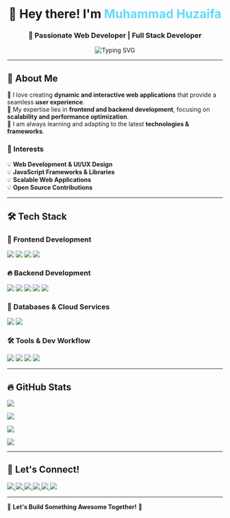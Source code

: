 <h1 align="center">👋 Hey there! I'm <span style="color:#61dafb">Muhammad Huzaifa</span></h1>
<h3 align="center">🚀 Passionate Web Developer | Full Stack Developer</h3>

<p align="center">
  <img src="https://readme-typing-svg.demolab.com?font=Fira+Code&size=22&pause=1000&color=61DAFB&center=true&vCenter=true&width=600&lines=Passionate+Web+Developer;MERN+Stack+Enthusiast;Building+Innovative+Solutions;Transforming+Ideas+Into+Reality" alt="Typing SVG" />
</p>

---
## 🚀 About Me
🔹 I love creating **dynamic and interactive web applications** that provide a seamless **user experience**.  
🔹 My expertise lies in **frontend and backend development**, focusing on **scalability and performance optimization**.  
🔹 I am always learning and adapting to the latest **technologies & frameworks**.  

### 🌟 Interests
💡 **Web Development & UI/UX Design**  
💡 **JavaScript Frameworks & Libraries**  
💡 **Scalable Web Applications**  
💡 **Open Source Contributions**  

---

## 🛠️ Tech Stack  

### 🚀 Frontend Development  
<p>
  <img src="https://img.shields.io/badge/React-61DAFB?style=for-the-badge&logo=react&logoColor=black" />
  <img src="https://img.shields.io/badge/JavaScript-F7DF1E?style=for-the-badge&logo=javascript&logoColor=black" />
  <img src="https://img.shields.io/badge/TailwindCSS-06B6D4?style=for-the-badge&logo=tailwindcss&logoColor=white" />
  <img src="https://img.shields.io/badge/Bootstrap-7952B3?style=for-the-badge&logo=bootstrap&logoColor=white" />
</p>

### 🔥 Backend Development  
<p>
  <img src="https://img.shields.io/badge/Node.js-339933?style=for-the-badge&logo=nodedotjs&logoColor=white" />
  <img src="https://img.shields.io/badge/Express.js-000000?style=for-the-badge&logo=express&logoColor=white" />
  <img src="https://img.shields.io/badge/REST%20API-FF6F00?style=for-the-badge&logo=fastapi&logoColor=white" />
  <img src="https://img.shields.io/badge/JWT-000000?style=for-the-badge&logo=jsonwebtokens&logoColor=white" />
  <img src="https://img.shields.io/badge/Firebase-FFCA28?style=for-the-badge&logo=firebase&logoColor=black" />
</p>

### 📡 Databases & Cloud Services  
<p>
  <img src="https://img.shields.io/badge/MongoDB-47A248?style=for-the-badge&logo=mongodb&logoColor=white" />
  <img src="https://img.shields.io/badge/Firebase-FFCA28?style=for-the-badge&logo=firebase&logoColor=black" />
</p>

### 🛠️ Tools & Dev Workflow  
<p>
  <img src="https://img.shields.io/badge/GitHub-181717?style=for-the-badge&logo=github&logoColor=white" />
  <img src="https://img.shields.io/badge/Postman-FF6C37?style=for-the-badge&logo=postman&logoColor=white" />
  <img src="https://img.shields.io/badge/VS%20Code-007ACC?style=for-the-badge&logo=visualstudiocode&logoColor=white" />
  <img src="https://img.shields.io/badge/Vercel-000000?style=for-the-badge&logo=vercel&logoColor=white" />
</p>

---

## 🔥 GitHub Stats  

<p>
  <img src="https://streak-stats.demolab.com/?user=Huzaifa-io&theme=react&hide_border=true" />
</p>

<p>
  <img src="https://github-readme-stats.vercel.app/api?username=Huzaifa-io&show_icons=true&theme=react&hide_border=true" />
</p>

<p>
  <img src="https://github-readme-stats.vercel.app/api/top-langs/?username=Huzaifa-io&layout=compact&theme=react&hide_border=true" />
</p>

<p>
  <img src="https://github-readme-activity-graph.vercel.app/graph?username=Huzaifa-io&theme=react-dark&hide_border=true" />
</p>

---

## 📢 Let's Connect!  
<p>
  <a href="mailto:huzaifa.pro.dev@gmail.com">
    <img src="https://img.shields.io/badge/Email-D14836?style=for-the-badge&logo=gmail&logoColor=white" />
  </a>
  <a href="https://www.linkedin.com/in/huzaifa--dev/">
    <img src="https://img.shields.io/badge/LinkedIn-0A66C2?style=for-the-badge&logo=linkedin&logoColor=white" />
  </a>
  <a href="https://github.com/Huzaifa-io">
    <img src="https://img.shields.io/badge/GitHub-181717?style=for-the-badge&logo=github&logoColor=white" />
  </a>
  <a href="https://huzaifa-devhub.vercel.app">
    <img src="https://img.shields.io/badge/Portfolio-000000?style=for-the-badge&logo=vercel&logoColor=white" />
  </a>
   <a href="https://www.upwork.com/freelancers/~0199bc7f086a7f293f">
    <img src="https://img.shields.io/badge/Upwork-6FDA44?style=for-the-badge&logo=upwork&logoColor=white" />
  </a>
  <a href="https://www.freelancer.com/u/HuzaifaDevz">
    <img src="https://img.shields.io/badge/Freelancer-29B2FE?style=for-the-badge&logo=freelancer&logoColor=white" />
  </a>
</p>

---

💙 **Let's Build Something Awesome Together!** 🚀  

